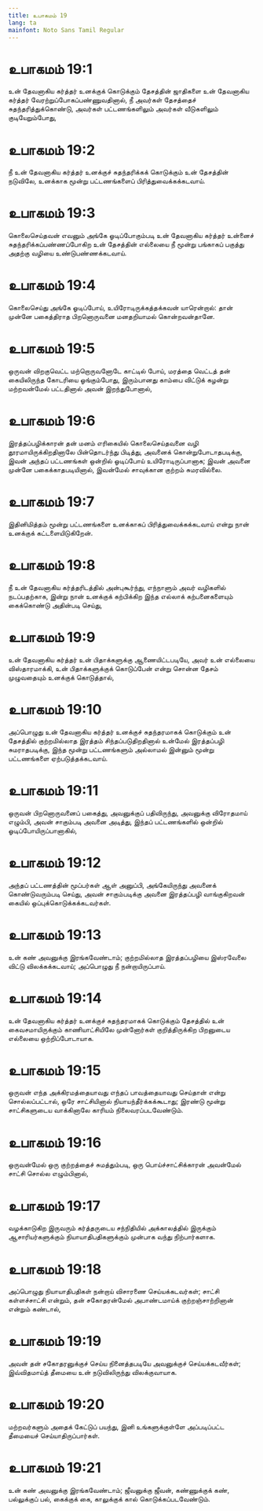 ```yaml
---
title: உபாகமம் 19
lang: ta
mainfont: Noto Sans Tamil Regular
---
```


# உபாகமம் 19:1

உன் தேவனாகிய கர்த்தர் உனக்குக் கொடுக்கும் தேசத்தின் ஜாதிகளை உன் தேவனாகிய கர்த்தர் வேரற்றுப்போகப்பண்ணுவதினால், நீ அவர்கள் தேசத்தைச் சுதந்தரித்துக்கொண்டு, அவர்கள் பட்டணங்களிலும் அவர்கள் வீடுகளிலும் குடியேறும்போது,

# உபாகமம் 19:2

நீ உன் தேவனாகிய கர்த்தர் உனக்குச் சுதந்தரிக்கக் கொடுக்கும் உன் தேசத்தின் நடுவிலே, உனக்காக மூன்று பட்டணங்களைப் பிரித்துவைக்கக்கடவாய்.

# உபாகமம் 19:3

கொலைசெய்தவன் எவனும் அங்கே ஓடிப்போகும்படி உன் தேவனாகிய கர்த்தர் உன்னைச் சுதந்தரிக்கப்பண்ணப்போகிற உன் தேசத்தின் எல்லையை நீ மூன்று பங்காகப் பகுத்து அதற்கு வழியை உண்டுபண்ணக்கடவாய்.

# உபாகமம் 19:4

கொலைசெய்து அங்கே ஓடிப்போய், உயிரோடிருக்கத்தக்கவன் யாரென்றால்: தான் முன்னே பகைத்திராத பிறனொருவனை மனதறியாமல் கொன்றவன்தானே.

# உபாகமம் 19:5

ஒருவன் விறகுவெட்ட மற்றொருவனோடே காட்டில் போய், மரத்தை வெட்டத் தன் கையிலிருந்த கோடரியை ஓங்கும்போது, இரும்பானது காம்பை விட்டுக் கழன்று மற்றவன்மேல் பட்டதினால் அவன் இறந்துபோனால்,

# உபாகமம் 19:6

இரத்தப்பழிக்காரன் தன் மனம் எரிகையில் கொலைசெய்தவனை வழி தூரமாயிருக்கிறதினாலே பின்தொடர்ந்து பிடித்து, அவனைக் கொன்றுபோடாதபடிக்கு, இவன் அந்தப் பட்டணங்கள் ஒன்றில் ஓடிப்போய் உயிரோடிருப்பானாக; இவன் அவனை முன்னே பகைக்காதபடியினால், இவன்மேல் சாவுக்கான குற்றம் சுமரவில்லை.

# உபாகமம் 19:7

இதினிமித்தம் மூன்று பட்டணங்களை உனக்காகப் பிரித்துவைக்கக்கடவாய் என்று நான் உனக்குக் கட்டளையிடுகிறேன்.

# உபாகமம் 19:8

நீ உன் தேவனாகிய கர்த்தரிடத்தில் அன்புகூர்ந்து, எந்நாளும் அவர் வழிகளில் நடப்பதற்காக, இன்று நான் உனக்குக் கற்பிக்கிற இந்த எல்லாக் கற்பனைகளையும் கைக்கொண்டு அதின்படி செய்து,

# உபாகமம் 19:9

உன் தேவனாகிய கர்த்தர் உன் பிதாக்களுக்கு ஆணையிட்டபடியே, அவர் உன் எல்லையை விஸ்தாரமாக்கி, உன் பிதாக்களுக்குக் கொடுப்பேன் என்று சொன்ன தேசம் முழுவதையும் உனக்குக் கொடுத்தால்,

# உபாகமம் 19:10

அப்பொழுது உன் தேவனாகிய கர்த்தர் உனக்குச் சுதந்தரமாகக் கொடுக்கும் உன் தேசத்தில் குற்றமில்லாத இரத்தம் சிந்தப்படுதிறதினால் உன்மேல் இரத்தப்பழி சுமராதபடிக்கு, இந்த மூன்று பட்டணங்களும் அல்லாமல் இன்னும் மூன்று பட்டணங்களை ஏற்படுத்தக்கடவாய்.

# உபாகமம் 19:11

ஒருவன் பிறனொருவனைப் பகைத்து, அவனுக்குப் பதிவிருந்து, அவனுக்கு விரோதமாய் எழும்பி, அவன் சாகும்படி அவனை அடித்து, இந்தப் பட்டணங்களில் ஒன்றில் ஓடிப்போயிருப்பானாகில்,

# உபாகமம் 19:12

அந்தப் பட்டணத்தின் மூப்பர்கள் ஆள் அனுப்பி, அங்கேயிருந்து அவனைக் கொண்டுவரும்படி செய்து, அவன் சாகும்படிக்கு அவனை இரத்தப்பழி வாங்குகிறவன் கையில் ஒப்புக்கொடுக்கக்கடவர்கள்.

# உபாகமம் 19:13

உன் கண் அவனுக்கு இரங்கவேண்டாம்; குற்றமில்லாத இரத்தப்பழியை இஸ்ரவேலை விட்டு விலக்கக்கடவாய்; அப்பொழுது நீ நன்றாயிருப்பாய்.

# உபாகமம் 19:14

உன் தேவனாகிய கர்த்தர் உனக்குச் சுதந்தரமாகக் கொடுக்கும் தேசத்தில் உன் கைவசமாயிருக்கும் காணியாட்சியிலே முன்னோர்கள் குறித்திருக்கிற பிறனுடைய எல்லையை ஒற்றிப்போடாயாக.

# உபாகமம் 19:15

ஒருவன் எந்த அக்கிரமத்தையாவது எந்தப் பாவத்தையாவது செய்தான் என்று சொல்லப்பட்டால், ஒரே சாட்சியினால் நியாயந்தீர்க்கக்கூடாது; இரண்டு மூன்று சாட்சிகளுடைய வாக்கினாலே காரியம் நிலைவரப்படவேண்டும்.

# உபாகமம் 19:16

ஒருவன்மேல் ஒரு குற்றத்தைச் சுமத்தும்படி, ஒரு பொய்ச்சாட்சிக்காரன் அவன்மேல் சாட்சி சொல்ல எழும்பினால்,

# உபாகமம் 19:17

வழக்காடுகிற இருவரும் கர்த்தருடைய சந்நிதியில் அக்காலத்தில் இருக்கும் ஆசாரியர்களுக்கும் நியாயாதிபதிகளுக்கும் முன்பாக வந்து நிற்பார்களாக.

# உபாகமம் 19:18

அப்பொழுது நியாயாதிபதிகள் நன்றாய் விசாரணை செய்யக்கடவர்கள்; சாட்சி கள்ளச்சாட்சி என்றும், தன் சகோதரன்மேல் அபாண்டமாய்க் குற்றஞ்சாற்றினான் என்றும் கண்டால்,

# உபாகமம் 19:19

அவன் தன் சகோதரனுக்குச் செய்ய நினைத்தபடியே அவனுக்குச் செய்யக்கடவீர்கள்; இவ்விதமாய்த் தீமையை உன் நடுவிலிருந்து விலக்குவாயாக.

# உபாகமம் 19:20

மற்றவர்களும் அதைக் கேட்டுப் பயந்து, இனி உங்களுக்குள்ளே அப்படிப்பட்ட தீமையைச் செய்யாதிருப்பார்கள்.

# உபாகமம் 19:21

உன் கண் அவனுக்கு இரங்கவேண்டாம்; ஜீவனுக்கு ஜீவன், கண்ணுக்குக் கண், பல்லுக்குப் பல், கைக்குக் கை, காலுக்குக் கால் கொடுக்கப்படவேண்டும்.

